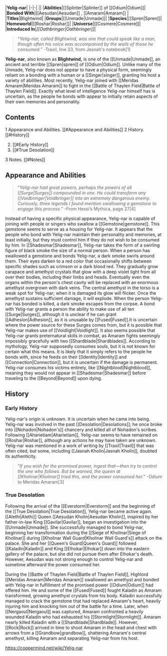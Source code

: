|**Yelig-nar**|
|-|-|
||
|**Abilities**|[[Splinter\|Splinter]] of [[Odium\|Odium]]|
|**Bonded With**|[[Aesudan\|Aesudan]] , [[Amaram\|Amaram]] |
|**Titles**|Blightwind|
|**Groups**|[[Unmade\|Unmade]]|
|**Species**|[[Spren\|Spren]]|
|**Homeworld**|[[Roshar\|Roshar]]|
|**Universe**|[[Cosmere\|Cosmere]]|
|**Introduced In**|*[[Oathbringer\|Oathbringer]]*|

>“*Yelig-nar, called Blightwind, was one that could speak like a man, though often his voice was accompanied by the wails of those he consumed.*”
\-Traxil, line 33, from Jasnah's notebook[1]


**Yelig-nar**, also known as **Blightwind,** is one of the [[Unmade\|Unmade]], an ancient and terrible [[Spren\|spren]] of [[Odium\|Odium]]. Unlike many of the Unmade, Yelig-nar does not appear to have a physical form, seemingly reliant on a bonding with a human or a [[Singer\|singer]], granting his host a variety of abilities. Most recently, Yelig-nar joined with [[Meridas Amaram\|Meridas Amaram]] to fight in the [[Battle of Thaylen Field\|Battle of Thaylen Field]]. Exactly what level of intelligence Yelig-nar himself has is uncertain, as the people he bonds with appear to initially retain aspects of their own memories and personality.

## Contents

1 Appearance and Abilities. [[#Appearance and Abilities]] 
2 History. [[#History]] 

2. [[#Early History]] 
2. [[#True Desolation]] 


3 Notes. [[#Notes]] 


## Appearance and Abilities
>“*Yelig-nar had great powers, perhaps the powers of all [[Surge\|Surges]] compounded in one. He could transform any [[Voidbringer\|Voidbringer]] into an extremely dangerous enemy. Curiously, three legends I found mention swallowing a gemstone to engage this process.*”
\-From Hessi’s Mythica, page 27[4]


Instead of having a specific physical appearance, Yelig-nar is capable of joining with people or singers who swallow a [[Gemstone\|gemstone]]. This gemstone seems to serve as a housing for Yelig-nar. It appears that the people who bond with Yelig-nar maintain their personality and memories, at least initially, but they must control him if they do not wish to be consumed by him.
In [[Shadesmar\|Shadesmar]], Yelig-nar takes the form of a swirling figure of black smoke the size of a normal person. When a person has swallowed a gemstone and bonds Yelig-nar, a dark smoke swirls around them. Their eyes darken to a red color that occasionally shifts between specific shades such as crimson or a dark blood red. They gradually grow carapace and amethyst crystals that glow with a deep violet light from all over their bodies, including their limbs and heads. Eventually even the organs within the person's chest cavity will be replaced with an enormous amethyst overgrown with dark veins. The central amethyst in the torso is a weak spot for Yelig-nar; when it is damaged its glow will flicker. Once the amethyst sustains sufficient damage, it will explode. When the person Yelig-nar has bonded is killed, a dark smoke escapes from the corpse.
A bond with Yelig-nar grants a person the ability to make use of all ten [[Surge\|Surges]], although it is unclear if he can grant [[Adhesion\|Adhesion]], as it is unusable by [[Fused\|Fused]].It is uncertain where the power source for these Surges comes from, but it is possible that Yelig-nar makes use of [[Voidlight\|Voidlight]]. It also seems possible that Yelig-nar grants preternatural skills in combat, as Amaram fights seemingly impossibly gracefully with two [[Shardblade\|Shardblades]].
According to mythology, Yelig-nar supposedly consumes souls, but it is not known for certain what this means. It is likely that it simply refers to the people he bonds with, since he feeds on their [[Identity\|Identity]] and [[Connection\|Connection]], but it is uncertain if the damage is permanent. Yelig-nar consumes his victims entirely, like [[Nightblood\|Nightblood]], meaning they would not appear in [[Shadesmar\|Shadesmar]] before traveling to the [[Beyond\|Beyond]] upon dying.

## History
### Early History
Yelig-nar's origin is unknown. It is uncertain when he came into being. Yelig-nar was involved in the past [[Desolation\|Desolations]]; he once broke into [[Nohadon\|Nohadon's]] chancery and killed all of Nohadon's scribes. Following [[Aharietiam\|Aharietiam]], Yelig-nar seems to have remained on [[Roshar\|Roshar]], although any actions he may have taken are unknown. Yelig-nar was mentioned in a work of writing by [[Traxil\|Traxil]] that was often cited, but some, including [[Jasnah Kholin\|Jasnah Kholin]], doubted its authenticity.

>“*If you wish for the promised power, ingest that—then try to control the one who follows. But be warned, the queen at [[Kholinar\|Kholinar]] tried this, and the power consumed her.*”
\-Odium to Meridas Amaram[3]

### True Desolation

Following the arrival of the [[Everstorm\|Everstorm]] and the beginning of the [[True Desolation\|True Desolation]], Yelig-nar became active again. [[Alethi\|Alethi]] Queen [[Aesudan Kholin\|Aesudan Kholin]], inspired by her father-in-law King [[Gavilar\|Gavilar]], began an investigation into the [[Unmade\|Unmade]]. She successfully managed to bond Yelig-nar, beginning her transformation during the [[Siege of Kholinar\|Siege of Kholinar]] during [[Kholinar Wall Guard\|Kholinar Wall Guard's]] attack on the palace. She and her [[Queen's Guard\|Queen's Guard]] followed [[Kaladin\|Kaladin]] and King [[Elhokar\|Elhokar]] down into the eastern gallery of the palace, but she did not pursue them after Elhokar's death. However, Aesudan was not strong enough to control Yelig-nar and sometime afterward the power consumed her.


During the [[Battle of Thaylen Field\|Battle of Thaylen Field]], Highlord [[Meridas Amaram\|Meridas Amaram]] swallowed an amethyst and bonded with Yelig-nar in fulfillment of the promised power [[Odium\|Odium]] had offered him. He and some of the [[Fused\|Fused]] fought Kaladin as Amaram transformed, growing amethyst crystals from his body. Kaladin successfully managed to crack the gemstone that had replaced Amaram's heart, heavily injuring him and knocking him out of the battle for a time. Later, when [[Nergaoul\|Nergaoul]] was captured, Amaram confronted a heavily wounded Kaladin who had exhausted his [[Stormlight\|Stormlight]]. Amaram nearly killed Kaladin with a [[Shardblade\|Shardblade]]. However, [[Rock\|Rock]] arrived in time to shoot Amaram in the head and chest with arrows from a [[Grandbow\|grandbow]], shattering Amaram's central amethyst, killing Amaram and separating Yelig-nar from his host.



https://coppermind.net/wiki/Yelig-nar